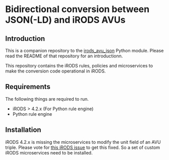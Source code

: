 # Bidirectional conversion between JSON(-LD) and iRODS AVUs

## Introduction

This is a companion repository to the [irods_avu_json](https://github.com/MaastrichtUniversity/irods_avu_json) Python 
module. Please read the README of that repository for an introductionn.

This repository contains the iRODS rules, policies and microservices to make the conversion code operational in iRODS.

## Requirements
The following things are required to run.

* iRODS > 4.2.x (For Python rule engine)
* Python rule engine

## Installation

 iRODS 4.2.x is missing the microservices to modify the unit field of an AVU triple. Please vote for 
 [this iRODS issue](https://github.com/irods/irods/issues/4185) to
 get this fixed. So a set of custom iRODS microservices need to be installed. 
 
 